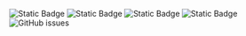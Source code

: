 ![Static Badge](https://img.shields.io/badge/blacklists-60-000000) ![Static Badge](https://img.shields.io/badge/blacklisted-2966610-cc0000) ![Static Badge](https://img.shields.io/badge/whitelisted-2242-00CC00) ![Static Badge](https://img.shields.io/badge/streaming_blacklist-28106-000000) ![GitHub issues](https://img.shields.io/github/issues/fabriziosalmi/blacklists)
